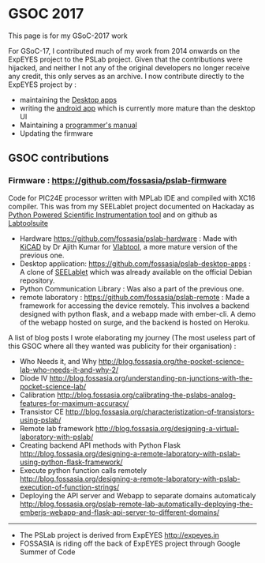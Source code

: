 # GSOC 2017

This page is for my GSoC-2017 work

For GSoC-17, I contributed much of my work from 2014 onwards on the ExpEYES project to the PSLab project. Given that the contributions
were hijacked, and neither I not any of the original developers no longer receive any credit, this only serves as an archive. I now contribute
directly to the ExpEYES project by :

+ maintaining the [Desktop apps](https://github.com/expeyes/expeyes-programs/)
+ writing the [android app](https://play.google.com/store/apps/details?id=com.cspark.research.eyes17) which is currently more mature than the desktop UI
+ Maintaining a [programmer's manual](https://readthedocs.org/projects/eyes17lib/)
+ Updating the firmware

## GSOC contributions

### Firmware : https://github.com/fossasia/pslab-firmware 

Code for PIC24E processor written with MPLab IDE and compiled with XC16 compiler. This was from my SEELablet project documented on Hackaday as [Python Powered Scientific Instrumentation tool](https://hackaday.io/project/5971-python-powered-scientific-instrumentation-tool/details)
and on github as [Labtoolsuite](https://github.com/jithinbp/LabToolSuite)

+ Hardware https://github.com/fossasia/pslab-hardware : Made with [KiCAD](http://kicad-pcb.org/) by Dr Ajith Kumar for [Vlabtool](https://hackaday.io/project/6490-a-versatile-labtool), a more mature version of the previous one.
+ Desktop application: https://github.com/fossasia/pslab-desktop-apps : A clone of [SEELablet](https://lists.debian.org/debian-devel/2016/01/msg00032.html) which was already available on the official Debian repository.
+ Python Communication Library : Was also a part of the previous one.
+ remote laboratory : https://github.com/fossasia/pslab-remote : Made a framework for accessing the device remotely. This involves a backend designed with python flask, and a webapp made with ember-cli. A demo of the webapp hosted on  surge, and the backend is hosted on Heroku.

A list of blog posts I wrote elaborating my journey (The most useless part of this GSOC where all they wanted was publicity for their organisation) :

+ Who Needs it, and Why http://blog.fossasia.org/the-pocket-science-lab-who-needs-it-and-why-2/
+ Diode IV http://blog.fossasia.org/understanding-pn-junctions-with-the-pocket-science-lab/
+ Calibration http://blog.fossasia.org/calibrating-the-pslabs-analog-features-for-maximum-accuracy/
+ Transistor CE http://blog.fossasia.org/characteristization-of-transistors-using-pslab/
+ Remote lab framework http://blog.fossasia.org/designing-a-virtual-laboratory-with-pslab/
+ Creating backend API methods with  Python Flask http://blog.fossasia.org/designing-a-remote-laboratory-with-pslab-using-python-flask-framework/
+ Execute python function calls remotely http://blog.fossasia.org/designing-a-remote-laboratory-with-pslab-execution-of-function-strings/
+ Deploying the API server and Webapp to separate domains automaticaly http://blog.fossasia.org/pslab-remote-lab-automatically-deploying-the-emberjs-webapp-and-flask-api-server-to-different-domains/

----

+ The PSLab project is derived from ExpEYES  <http://expeyes.in>
+ FOSSASIA is riding off the back of ExpEYES project through Google Summer of Code
